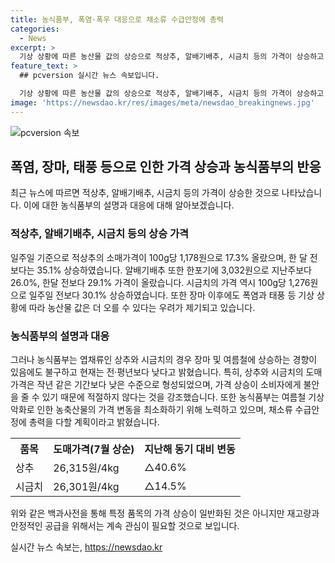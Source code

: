 ```yaml
---
title: 농식품부, 폭염·폭우 대응으로 채소류 수급안정에 총력
categories:
  - News
excerpt: >
  기상 상황에 따른 농산물 값의 상승으로 적상추, 알배기배추, 시금치 등의 가격이 상승하고 있다. 전통적으로 여름철에는 상추와 시금치의 가격이 상승하는 경향이 있으나, 올해는 전년도보다 낮은 수준이다. 농식품부는 여름철 기상여건에 대응하여 채소류 수급안정에 총력을 다할 계획이며, 소비자에게 불필요한 물가 불안감을 주는 보도는 적절하지 않다고 설명하고 있다. 폭염, 폭우 등으로 농축산물의 가격 변동이 최소화되도록 대비 중이며, 이에 대한 세부적 대책을 소개하고 있다. (단어 수: 106)
feature_text: >
  ## pcversion 실시간 뉴스 속보입니다.

  기상 상황에 따른 농산물 값의 상승으로 적상추, 알배기배추, 시금치 등의 가격이 상승하고 있다. 전통적으로 여름철에는 상추와 시금치의 가격이 상승하는 경향이 있으나, 올해는 전년도보다 낮은 수준이다. 농식품부는 여름철 기상여건에 대응하여 채소류 수급안정에 총력을 다할 계획이며, 소비자에게 불필요한 물가 불안감을 주는 보도는 적절하지 않다고 설명하고 있다. 폭염, 폭우 등으로 농축산물의 가격 변동이 최소화되도록 대비 중이며, 이에 대한 세부적 대책을 소개하고 있다. (단어 수: 106)
image: 'https://newsdao.kr/res/images/meta/newsdao_breakingnews.jpg'
---
```


<p><img src="https://newsdao.kr/res/images/meta/newsdao_breakingnews.jpg" alt="pcversion 속보" /></p>

<h2 data-ke-size="size26">폭염, 장마, 태풍 등으로 인한 가격 상승과 농식품부의 반응</h2>

<p data-ke-size="size16">최근 뉴스에 따르면 적상추, 알배기배추, 시금치 등의 가격이 상승한 것으로 나타났습니다. 이에 대한 농식품부의 설명과 대응에 대해 알아보겠습니다.</p>

<h3>적상추, 알배기배추, 시금치 등의 상승 가격</h3>

<p data-ke-size="size16">일주일 기준으로 적상추의 소매가격이 100g당 1,178원으로 17.3% 올랐으며, 한 달 전보다는 35.1% 상승하였습니다. 알배기배추 또한 한포기에 3,032원으로 지난주보다 26.0%, 한달 전보다 29.1% 가격이 올랐습니다. 시금치의 가격 역시 100g당 1,276원으로 일주일 전보다 30.1% 상승하였습니다. 또한 장마 이후에도 폭염과 태풍 등 기상 상황에 따라 농산물 값은 더 오를 수 있다는 우려가 제기되고 있습니다.</p>

<h3>농식품부의 설명과 대응</h3>

<p data-ke-size="size16">그러나 농식품부는 엽채류인 상추와 시금치의 경우 장마 및 여름철에 상승하는 경향이 있음에도 불구하고 현재는 전·평년보다 낮다고 밝혔습니다. 특히, 상추와 시금치의 도매가격은 작년 같은 기간보다 낮은 수준으로 형성되었으며, 가격 상승이 소비자에게 불안을 줄 수 있기 때문에 적절하지 않다는 것을 강조했습니다. 또한 농식품부는 여름철 기상악화로 인한 농축산물의 가격 변동을 최소화하기 위해 노력하고 있으며, 채소류 수급안정에 총력을 다할 계획이라고 밝혔습니다.</p>

<table>
    <tr>
        <th>품목</th>
        <th>도매가격(7월 상순)</th>
        <th>지난해 동기 대비 변동</th>
    </tr>
    <tr>
        <td>상추</td>
        <td>26,315원/4kg</td>
        <td>△40.6%</td>
    </tr>
    <tr>
        <td>시금치</td>
        <td>26,301원/4kg</td>
        <td>△14.5%</td>
    </tr>
</table>

<p data-ke-size="size16">위와 같은 백과사전을 통해 특정 품목의 가격 상승이 일반화된 것은 아니지만 재고량과 안정적인 공급을 위해서는 계속 관심이 필요할 것으로 보입니다.</p>
실시간 뉴스 속보는, <a href="https://newsdao.kr" rel="dofollow">https://newsdao.kr</a>


